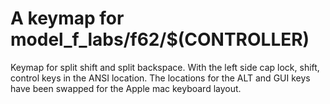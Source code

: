 # A keymap for model_f_labs/f62/$(CONTROLLER)

Keymap for split shift and split backspace. With the left side cap lock, shift, control keys in the ANSI location.
The locations for the ALT and GUI keys have been swapped for the Apple mac keyboard layout. 
